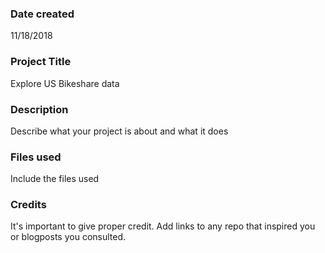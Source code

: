 ### Date created
11/18/2018

### Project Title
Explore US Bikeshare data

### Description
Describe what your project is about and what it does

### Files used
Include the files used

### Credits
It's important to give proper credit. Add links to any repo that inspired you or blogposts you consulted.
